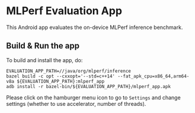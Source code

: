 # MLPerf Evaluation App

This Android app evaluates the on-device MLPerf inference benchmark.

## Build & Run the app

To build and install the app, do:

```shell
EVALUATION_APP_PATH=//java/org/mlperf/inference
bazel build -c opt --cxxopt='--std=c++14' --fat_apk_cpu=x86_64,arm64-v8a ${EVALUATION_APP_PATH}:mlperf_app
adb install -r bazel-bin/${EVALUATION_APP_PATH}/mlperf_app.apk
```

Please click on the hamburger menu icon to go to `Settings` and change settings
(whether to use accelerator, number of threads).
